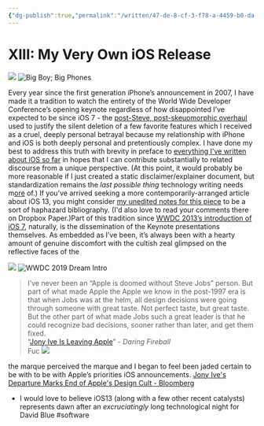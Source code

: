 ```yaml
---
{"dg-publish":true,"permalink":"/written/47-de-8-cf-3-f78-a-4459-b0-da-6942-d1-bf-845-e/","dgHomeLink":true,"dgPassFrontmatter":false}
---
```


# XIII: My Very Own iOS Release
![](XIII%20My%20Very%20Own%20iOS%20Release/twophones.jpg)
![Big Boy; Big Phones](https://i.snap.as/Vf2oj55.jpg)

Every year since the first generation iPhone’s announcement in 2007, I have made it a tradition to watch the entirety of the World Wide Developer Conference’s opening keynote regardless of how disappointed I’ve expected to be since iOS 7 - the [post-Steve, post-skeuomorphic overhaul](https://www.theverge.com/2013/9/18/4741724/ios-7-review) used to justify the silent deletion of a few favorite features which I received as a cruel, deeply personal betrayal because my relationship with iPhone and iOS is both deeply personal and pretentiously complex. I have done my best to address this truth with brevity in preface to [everything I've written about iOS so far](https://extratone.com/tag:ios) in hopes that I can contribute substantially to related discourse from a unique perspective. (At this point, it would probably be more reasonable if I just created a static disclaimer/explainer document, but standardization remains the *last possible thing* technology writing needs m[ore]() of.) If you've arrived seeking a more contemporarily-arranged article about iOS 13, you might consider [my unedited notes for this piece](http://bit.ly/13beta) to be a sort of haphazard bibliography. (I'd also love to read your comments there on Dropbox Paper.)Part of this tradition since [WWDC 2013’s introduction of iOS 7](https://youtu.be/gmn4ve4oTL8), naturally, is the dissemination of the Keynote presentations themselves. As embedded as I’ve been, it’s always been with a hearty amount of genuine discomfort with the cultish zeal glimpsed on the reflective faces of the 

![](XIII%20My%20Very%20Own%20iOS%20Release/IMG_9208.PNG)
![WWDC 2019 Dream Intro](https://i.snap.as/lgZ4pVg.png)


> I’ve never been an “Apple is doomed without Steve Jobs” person. But part of what made Apple the Apple we know in the post-1997 era is that when Jobs was at the helm, all design decisions were going through someone with great taste. Not perfect taste, but great taste. But the other part of what made Jobs such a great leader is that he could recognize bad decisions, sooner rather than later, and get them fixed.  
> “[Jony Ive Is Leaving Apple](https://daringfireball.net/2019/06/jony_ive_leaves_apple)” - *Daring Fireball*  
Fuc
![](XIII%20My%20Very%20Own%20iOS%20Release/IMG_9064.PNG)

the marque  perceived  the marque and I began to feel   been jaded certain to be with  to be with Apple’s priorities  iOS announcements.
[Jony Ive's Departure Marks End of Apple's Design Cult - Bloomberg](https://www.bloomberg.com/opinion/articles/2019-06-28/jony-ive-s-departure-marks-end-of-apple-s-design-cult)

* I would love to believe iOS13 (along with a few other recent catalysts) represents dawn after an *excruciatingly* long technological night for David Blue
#software